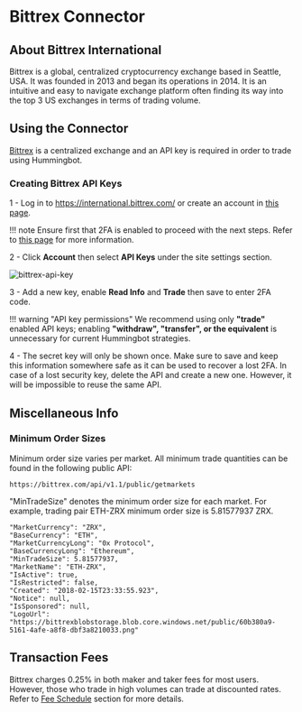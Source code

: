 # Bittrex Connector

## About Bittrex International

Bittrex is a global, centralized cryptocurrency exchange based in Seattle, USA.  It was founded in 2013 and began its operations in 2014. It is an intuitive and easy to navigate exchange platform often finding its way into the top 3 US exchanges in terms of trading volume.


## Using the Connector

[Bittrex](https://international.bittrex.com/) is a centralized exchange and an API key is required in order to trade using Hummingbot.


### Creating Bittrex API Keys

1 - Log in to https://international.bittrex.com/ or create an account in [this page](https://international.bittrex.com/account/register).

!!! note
    Ensure first that 2FA is enabled to proceed with the next steps. Refer to [this page](https://bittrex.zendesk.com/hc/en-us/articles/115000198612-Two-Factor-Authentication-2FA-) for more information.

2 - Click **Account** then select **API Keys** under the site settings section.

![bittrex-api-key](/assets/img/bittrex_api_key.png)

3 - Add a new key, enable **Read Info** and **Trade** then save to enter 2FA code.

!!! warning "API key permissions"
    We recommend using only **"trade"** enabled API keys; enabling **"withdraw", "transfer", or the equivalent** is unnecessary for current Hummingbot strategies.

4 - The secret key will only be shown once. Make sure to save and keep this information somewhere safe as it can be used to recover a lost 2FA. In case of a lost security key, delete the API and create a new one. However, it will be impossible to reuse the same API.


## Miscellaneous Info

### Minimum Order Sizes

Minimum order size varies per market. All minimum trade quantities can be found in the following public API:

```
https://bittrex.com/api/v1.1/public/getmarkets
```

"MinTradeSize" denotes the minimum order size for each market. For example, trading pair ETH-ZRX minimum order size is 5.81577937 ZRX.

```
"MarketCurrency": "ZRX",
"BaseCurrency": "ETH",
"MarketCurrencyLong": "0x Protocol",
"BaseCurrencyLong": "Ethereum",
"MinTradeSize": 5.81577937,
"MarketName": "ETH-ZRX",
"IsActive": true,
"IsRestricted": false,
"Created": "2018-02-15T23:33:55.923",
"Notice": null,
"IsSponsored": null,
"LogoUrl": "https://bittrexblobstorage.blob.core.windows.net/public/60b380a9-5161-4afe-a8f8-dbf3a8210033.png"
```


## Transaction Fees

Bittrex charges 0.25% in both maker and taker fees for most users. However, those who trade in high volumes can trade at discounted rates. Refer to [Fee Schedule](https://bittrex.zendesk.com/hc/en-us/articles/115000199651-What-fees-does-Bittrex-charge-/) section for more details.
